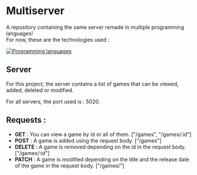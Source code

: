 # Multiserver
A repository containing the same server remade in multiple programming languages!  
For now, these are the technologies used : 

[![Programming languages](https://skillicons.dev/icons?i=js,express,py,flask,java,spring)](https://skillicons.dev)

## Server
For this project, the server contains a list of games that can be viewed, added, deleted or modified.

For all servers, the port used is : 5020.
## Requests : 
- **GET** : You can view a game by id or all of them. ["/games", "/games/:id"]
- **POST** : A game is added using the request body. ["/games"]
- **DELETE** : A game is removed depending on the id in the request body. ["/games/:id"]
- **PATCH** : A game is modified depending on the title and the release date of the game in the request body. ["/games/"]
